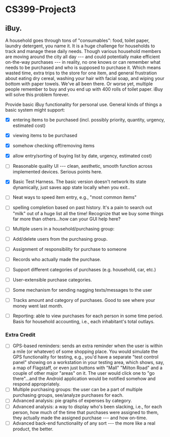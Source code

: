 # CS399-Project3
## iBuy. 
A household goes through tons of "consumables": food, toilet paper, laundry detergent, you name it. It is a huge challenge for households to track and manage these daily needs. Though various household members are moving around the city all day --- and could potentially make efficient on-the-way purchases --- in reality, no one knows or can remember what needs to be purchased and who is supposed to purchase it. Which means wasted time, extra trips to the store for one item, and general frustration about eating dry cereal, washing your hair with facial soap, and wiping your bottom with paper towels. We've all been there. Or worse yet, multiple people remember to buy and you end up with 400 rolls of toilet paper. iBuy will solve this problem forever.


Provide basic iBuy functionality for personal use. General kinds of things a basic system might support:
- [x]	entering items to be purchased (incl. possibly priority, quantity, urgency, estimated cost)
- [x]	viewing items to be purchased
- [x]	somehow checking off/removing items
- [x]	allow entry/sorting of buying list by date, urgency, estimated cost)
- [ ] Reasonable quality UI --- clean, aesthetic, smooth function across implemented devices. Serious points here.
- [x] Basic Test Harness. The basic version doesn't network its state dynamically, just saves app state locally when you exit..

- [ ]	Neat ways to speed item entry, e.g., "most common items"
- [ ] spelling completion based on past history. It's a pain to search out "milk" out of a huge list all the time! Recognize that we buy some things far more than others...how can your GUI help here?
- [ ]	Multiple users in a household/purchasing group:
- [ ]	Add/delete users from the purchasing group.
- [ ]	Assignment of responsibility for purchase to someone
- [ ]	Records who actually made the purchase.
- [ ]	Support different categories of purchases (e.g. household, car, etc.)
- [ ]	User-extensible purchase categories.
- [ ]	Some mechanism for sending nagging texts/messages to the user
- [ ]	Tracks amount and category of purchases. Good to see where your money went last month.
- [ ] Reporting: able to view purchases for each person in some time period. Basis for household accounting, i.e., each inhabitant's total outlays.

### Extra Credit

- [ ]	GPS-based reminders: sends an extra reminder when the user is within a mile (or whatever) of some shopping place. You would simulate the GPS functionality for testing, e.g., you'd have a separate "test control panel" showing on a workstation in your testing area, which shows, say, a map of Flagstaff, or even just buttons with "Mall" "Milton Road" and a couple of other major "areas" on it. The user would click one to "go there"...and the Android application would be notified somehow and respond appropriately.
- [ ]	Multiple purchasing groups: the user can be a part of multiple purchasing groups, see/analyze purchases for each.
- [ ]	Advanced analysis: pie graphs of expenses by category.
- [ ]	Advanced analysis: a way to display who's been slacking, i.e., for each person, how much of the time that purchases were assigned to them, they actually made the assigned purchase --- and how on-time.
- [ ]	Advanced back-end functionality of any sort --- the more like a real product, the better.
